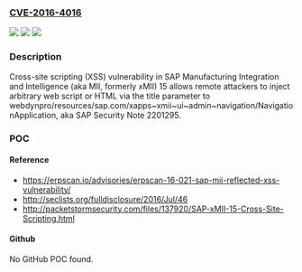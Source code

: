 ### [CVE-2016-4016](https://cve.mitre.org/cgi-bin/cvename.cgi?name=CVE-2016-4016)
![](https://img.shields.io/static/v1?label=Product&message=n%2Fa&color=blue)
![](https://img.shields.io/static/v1?label=Version&message=n%2Fa&color=blue)
![](https://img.shields.io/static/v1?label=Vulnerability&message=n%2Fa&color=brighgreen)

### Description

Cross-site scripting (XSS) vulnerability in SAP Manufacturing Integration and Intelligence (aka MII, formerly xMII) 15 allows remote attackers to inject arbitrary web script or HTML via the title parameter to webdynpro/resources/sap.com/xapps~xmii~ui~admin~navigation/NavigationApplication, aka SAP Security Note 2201295.

### POC

#### Reference
- https://erpscan.io/advisories/erpscan-16-021-sap-mii-reflected-xss-vulnerability/
- http://seclists.org/fulldisclosure/2016/Jul/46
- http://packetstormsecurity.com/files/137920/SAP-xMII-15-Cross-Site-Scripting.html

#### Github
No GitHub POC found.

